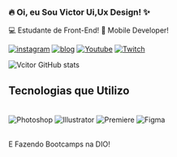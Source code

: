 ### 🔥 Oi, eu Sou Victor Ui,Ux Design! ✨
💻 Estudante de Front-End!
📖 Mobile Developer!


[![instagram](https://img.shields.io/badge/Instagram-E4405F?style=for-the-badge&logo=instagram&logoColor=white)](https://www.instagram.com/hyper_versus/)
[![blog](https://img.shields.io/badge/website-000000?style=for-the-badge&logo=About.me&logoColor=white)](https://www.4k2k.com.br/)
[![Youtube](https://img.shields.io/badge/YouTube-FF0000?style=for-the-badge&logo=youtube&logoColor=white)](https://www.youtube.com/channel/UCKOoErAO89sfx06InW_0fMA/)
[![Twitch](https://img.shields.io/badge/Twitch-9146FF?style=for-the-badge&logo=twitch&logoColor=white)](https://www.twitch.tv/hyperversus/)

![Vcitor GitHub stats](https://github-readme-stats.vercel.app/api?username=VictorTacilio&show_icons=true&theme=cobalt)

## Tecnologias que Utilizo

<div style="display: inline_block"><br/>
  <img align="center" alt="Photoshop" src="https://img.shields.io/badge/Adobe%20Photoshop-31A8FF?style=for-the-badge&logo=Adobe%20Photoshop&logoColor=black"/>
  <img align="center" alt="Illustrator" src="https://img.shields.io/badge/Adobe%20Illustrator-FF9A00?style=for-the-badge&logo=adobe%20illustrator&logoColor=white"/>
  <img align="center" alt="Premiere" src="https://img.shields.io/badge/Adobe%20Premiere%20Pro-9999FF?style=for-the-badge&logo=Adobe%20Premiere%20Pro&logoColor=white"/>
  <img align="center" alt="Figma" src="https://img.shields.io/badge/Figma-F24E1E?style=for-the-badge&logo=figma&logoColor=white"/>
  </div><br/>
  
  E Fazendo Bootcamps na DIO!
